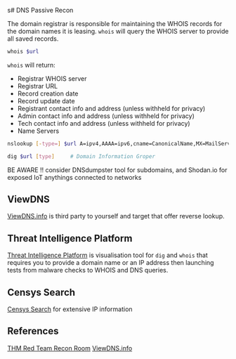 s# DNS Passive Recon

The domain registrar is responsible for maintaining the WHOIS records for the domain names it is leasing. `whois` will query the WHOIS server to provide all saved records.
```bash
whois $url
```
`whois` will return:
-   Registrar WHOIS server
-   Registrar URL
-   Record creation date
-   Record update date
-   Registrant contact info and address (unless withheld for privacy)
-   Admin contact info and address (unless withheld for privacy)
-   Tech contact info and address (unless withheld for privacy)
-   Name Servers

```bash
nslookup [-type=] $url A=ipv4,AAAA=ipv6,cname=CanonicalName,MX=MailServers,SOA=stateofAuthority,txt=txtrecords 

dig $url [type]		# Domain Information Groper
```

BE AWARE !! consider DNSdumpster tool for subdomains, and Shodan.io for exposed IoT anythings connected to networks

## ViewDNS

[ViewDNS.info](https://viewdns.info/) is third party to yourself and target that offer reverse lookup.


## Threat Intelligence Platform
[Threat Intelligence Platform](https://threatintelligenceplatform.com/) is visualisation tool for `dig` and `whois` that requires you to provide a domain name or an IP address then launching tests from malware checks to WHOIS and DNS queries.

## Censys Search
[Censys Search](https://search.censys.io) for extensive IP information


## References

[THM Red Team Recon Room](https://tryhackme.com/room/redteamrecon)
[ViewDNS.info](https://viewdns.info/)